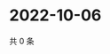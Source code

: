 # 2022-10-06

共 0 条

<!-- BEGIN WEIBO -->
<!-- 最后更新时间 Thu Oct 06 2022 12:36:33 GMT+0800 (China Standard Time) -->

<!-- END WEIBO -->
